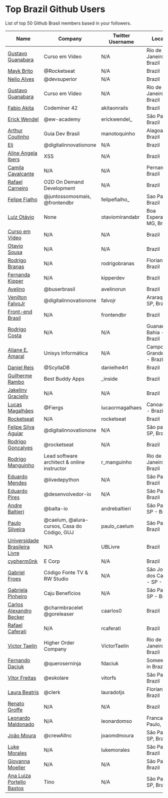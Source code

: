 # Top Brazil Github Users

List of top 50 Github Brasil members based in your followers.

<!-- START TOP USERS -->
| Name | Company | Twitter Username | Location | Repositories |
|------|---------|------------------|----------|--------------|
| [Gustavo Guanabara](https://github.com/gustavoguanabara) | Curso em Vídeo | N/A | Rio de Janeiro, Brazil | 7 |
| [Mayk Brito](https://github.com/maykbrito) | @Rocketseat  | N/A | Brazil | 139 |
| [Nelio Alves](https://github.com/acenelio) | @devsuperior  | N/A | Brazil | 286 |
| [Gustavo Guanabara](https://github.com/professorguanabara) | Curso em Vídeo | N/A | Rio de Janeiro, Brazil | 6 |
| [Fabio Akita](https://github.com/akitaonrails) | Codeminer 42 | akitaonrails | Brazil | 118 |
| [Erick Wendel](https://github.com/ErickWendel) | @ew-academy  | erickwendel_ | São Paulo - Brazil | 309 |
| [Arthur Coutinho](https://github.com/arthurspk) | Guia Dev Brasil | manotoquinho | Alagoas, Brazil | 161 |
| [Eli](https://github.com/elidianaandrade) | @digitalinnovationone | N/A | Brazil | 7 |
| [Aline Angela Ibers](https://github.com/alineai18) | XSS | N/A | Brazil | 4 |
| [Camila Cavalcante](https://github.com/cami-la) | N/A | N/A | Pernambuco, Brazil | 161 |
| [Rafael Carneiro](https://github.com/Rafaelmdcarneiro) | O2D On Demand Development | N/A | Brazil | 259 |
| [Felipe Fialho](https://github.com/felipefialho) | @juntossomosmais, @frontendbr  | felipefialho_ | Sao Paulo - Brazil | 35 |
| [Luiz Otávio](https://github.com/luizomf) | None | otaviomirandabr | Boa Esperança, MG, Brazil | 99 |
| [Curso em Vídeo](https://github.com/cursoemvideo) | N/A | N/A | Brazil | 5 |
| [Otavio Sousa](https://github.com/otaviossousa) | N/A | N/A | Brazil | 33 |
| [Rodrigo Branas](https://github.com/rodrigobranas) | N/A | rodrigobranas | Florianópolis, Brazil | 277 |
| [Fernanda Kipper](https://github.com/Fernanda-Kipper) | N/A | kipperdev | Brazil | 76 |
| [Avelino](https://github.com/avelino) | @buserbrasil | avelinorun | Brazil | 219 |
| [Venilton FalvoJr](https://github.com/falvojr) | @digitalinnovationone | falvojr | Araraquara-SP, Brazil | 62 |
| [Front-end Brasil](https://github.com/frontendbr) | N/A | frontendbr | Brazil | 15 |
| [Rodrigo Costa](https://github.com/Rodrigo-Cn) | N/A | N/A | Guanambi - Bahia - Brazil | 32 |
| [Aliane E. Amaral](https://github.com/AlianeAmaral) | Unisys Informática | N/A | Campo Grande, MS - Brazil | 25 |
| [Daniel Reis](https://github.com/DanielHe4rt) | @ScyllaDB  | danielhe4rt | Brazil | 188 |
| [Guilherme Rambo](https://github.com/insidegui) | Best Buddy Apps | _inside | Brazil | 201 |
| [Jakeliny Gracielly](https://github.com/jakeliny) | N/A | N/A | Brazil | 16 |
| [Lucas Magalhães](https://github.com/lucasrmagalhaes) | @Fiergs | lucaormagalhaes | Canoas, RS - Brazil | 174 |
| [Rocketseat](https://github.com/Rocketseat) | N/A | rocketseat | Brazil | 32 |
| [Felipe Silva Aguiar](https://github.com/felipeAguiarCode) | @digitalinnovationone | N/A | São paulo - SP, Brazil | 56 |
| [Rodrigo Gonçalves](https://github.com/orodrigogo) | @rocketseat | N/A | Brazil | 199 |
| [Rodrigo Manguinho](https://github.com/rmanguinho) | Lead software architect & online instructor | r_manguinho | Rio de Janeiro, Brazil | 11 |
| [Eduardo Mendes](https://github.com/dunossauro) | @livedepython | N/A | São Paulo, Brazil | 181 |
| [Eduardo Pires](https://github.com/EduardoPires) | @desenvolvedor-io  | N/A | São Paulo - Brazil | 51 |
| [Andre Baltieri](https://github.com/andrebaltieri) | @balta-io | andrebaltieri | São Paulo, SP - Brazil | 409 |
| [Paulo Silveira](https://github.com/peas) | @caelum, @alura-cursos, Casa do Código, GUJ  | paulo_caelum | São Paulo, Brazil | 16 |
| [Universidade Brasileira Livre](https://github.com/Universidade-Livre) | N/A | UBLivre | Brazil | 16 |
| [cypherm0nk](https://github.com/cypherm0nk) | E Corp | N/A | Brazil | 10 |
| [Gabriel Froes](https://github.com/gabrielfroes) | Código Fonte TV & RW Studio | N/A | São José dos Campos - SP - Brazil | 31 |
| [Gabriela Pinheiro](https://github.com/SpruceGabriela) | Caju Benefícios | N/A | São Paulo, SP - Brazil | 52 |
| [Carlos Alexandro Becker](https://github.com/caarlos0) | @charmbracelet @goreleaser | caarlos0 | Brazil | 101 |
| [Rafael Caferati](https://github.com/rcaferati) | N/A | rcaferati | Brazil | 6 |
| [Victor Taelin](https://github.com/VictorTaelin) | Higher Order Company | VictorTaelin | Rio de Janeiro, Brazil | 238 |
| [Fernando Daciuk](https://github.com/fdaciuk) | @queroserninja | fdaciuk | Somewhere in Brazil | 202 |
| [Vitor Freitas](https://github.com/vitorfs) | @eskolare | vitorfs | São Paulo, Brazil | 46 |
| [Laura Beatris](https://github.com/LauraBeatris) | @clerk | lauradotjs | Florianópolis, Brazil | 118 |
| [Renato Groffe](https://github.com/renatogroffe) | N/A | N/A | Brazil | 1550 |
| [Leonardo Maldonado](https://github.com/leonardomso) | N/A | leonardomso | Franca, São Paulo, Brazil | 57 |
| [João Moura](https://github.com/joaomdmoura) | @crewAIInc | joaomdmoura | São Paulo, SP, Brazil | 71 |
| [Luke Morales](https://github.com/lukemorales) | N/A | lukemorales | São Paulo, Brazil | 40 |
| [Giovanna Moeller](https://github.com/giovannamoeller) | N/A | N/A | São Paulo, Brazil | 46 |
| [Ana Luiza Portello Bastos](https://github.com/anabastos) | Tino | N/A | São Paulo / SP, Brazil | 56 |
<!-- END TOP USERS -->

